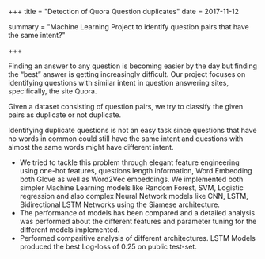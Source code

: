 +++
title = "Detection of Quora Question duplicates"
date = 2017-11-12

summary = "Machine Learning Project to identify question pairs that have the same intent?"

+++

Finding an answer to any question is becoming easier by the day but finding the “best” answer is getting increasingly difficult. Our project focuses on identifying questions with similar intent in question answering sites, specifically, the site Quora. 

Given a dataset consisting of question pairs, we try to classify the given pairs as duplicate or not duplicate. 

Identifying duplicate questions is not an easy task since questions that have no words in common could still have the same intent and questions with almost the same words might have different intent. 

  * We tried to tackle this problem through elegant feature engineering using one-hot features, questions length information, Word Embedding both Glove as well as Word2Vec embeddings. We implemented both simpler Machine Learning models like Random Forest, SVM, Logistic regression and also complex Neural Network models like CNN, LSTM, Bidirectional LSTM Networks using the Siamese architecture. 
  * The performance of models has been compared and a detailed analysis was performed about the different features and parameter tuning for the different models implemented.
  * Performed comparitive analysis of different architectures. LSTM Models produced the best Log-loss of 0.25 on public test-set.



